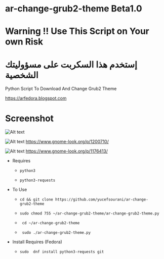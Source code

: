 # ar-change-grub2-theme Beta1.0

# Warning !! Use This Script on Your own Risk

# إستخدم هذا السكربت على مسؤوليتك الشخصية

Python Script To Download And Change Grub2 Theme

https://arfedora.blogspot.com


# Screenshot

![Alt text](https://raw.githubusercontent.com/yucefsourani/ar-change-grub2-theme/master/Screenshot%20from%202017-11-27%2001-36-35.png "Screenshot")


![Alt text](https://raw.githubusercontent.com/yucefsourani/ar-change-grub2-theme/master/VirtualBox_fedora%20kde%2027%2064bit%20EFI_27_11_2017_01_59_06.png "Screenshot")
https://www.gnome-look.org/p/1200710/

![Alt text](https://raw.githubusercontent.com/yucefsourani/ar-change-grub2-theme/master/VirtualBox_fedora%20kde%2027%2064bit%20EFI_27_11_2017_02_06_22.png "Screenshot")
https://www.gnome-look.org/p/1176413/

* Requires

  * ``` python3 ```
  
  * ``` python3-requests ```



* To Use
 
  * ``` cd && git clone https://github.com/yucefsourani/ar-change-grub2-theme ```

  * ``` sudo chmod 755 ~/ar-change-grub2-theme/ar-change-grub2-theme.py ```
  
  * ``` cd ~/ar-change-grub2-theme```
  
  * ``` sudo ./ar-change-grub2-theme.py```



* Install Requires  (Fedora)
  
  * ``` sudo  dnf install python3-requests git ```
